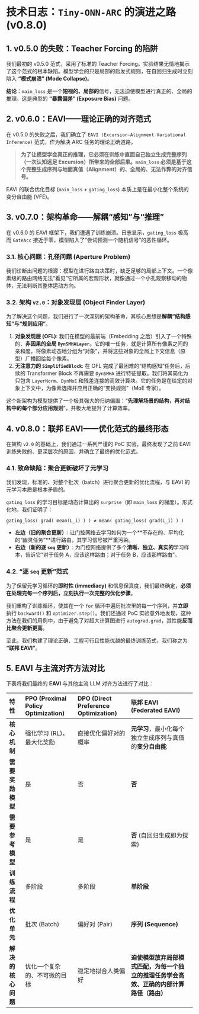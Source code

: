 # 技术日志：`Tiny-ONN-ARC` 的演进之路 (v0.8.0)

## 1. v0.5.0 的失败：Teacher Forcing 的陷阱

我们最初的 v0.5.0 范式，采用了标准的 Teacher Forcing。实验结果无情地揭示了这个范式的根本缺陷。模型学会的只是局部的启发式规则，在自回归生成时立刻陷入 **“模式崩溃” (Mode Collapse)**。

**结论**：`main_loss` 是一个**短视的、局部的**信号，无法迫使模型进行真正的、全局的推理。这是典型的 **“暴露偏差” (Exposure Bias)** 问题。

## 2. v0.6.0：EAVI——理论正确的对齐范式

在 v0.5.0 的失败之后，我们确立了 `EAVI (Excursion-Alignment Variational Inference)` 范式，作为解决 ARC 任务的理论正确道路。

> **为了让模型学会真正的推理，它必须在训练中直面自己独立生成完整序列（一次认知远足 Excursion）所带来的全部后果。`main_loss` 必须是基于这个完整生成序列与地面真值（Alignment）的、全局的、无法作弊的对齐信号。**

EAVI 的联合优化目标 (`main_loss` + `gating_loss`) 本质上是在最小化整个系统的变分自由能 (VFE)。

## 3. v0.7.0：架构革命——解耦“感知”与“推理”

在 v0.6.0 的 EAVI 框架下，我们遭遇了训练崩溃。日志显示，`gating_loss` 极高而 `GateAcc` 接近于零，模型陷入了“尝试预测一个随机信号”的恶性循环。

### 3.1. 核心问题：孔径问题 (Aperture Problem)

我们诊断出问题的根源：模型在进行路由决策时，缺乏足够的局部上下文。一个像素级的路由网络无法“看见”它所属的宏观形状，就像通过一个小孔观察移动的物体，无法判断其整体运动方向。

### 3.2. 架构 `v2.0`：对象发现层 (Object Finder Layer)

为了解决这个问题，我们进行了一次深刻的架构革命，其核心思想是**解耦“结构感知”与“规则应用”**。

1. **对象发现层 (OFL)**: 我们在模型的最前端（Embedding 之后）引入了一个特殊的、**非因果的全局 `DynSMHALayer`**。它的唯一任务，就是计算所有像素之间的亲和度，将像素动态地分组为“对象”，并将这些对象的全局上下文信息（原型）广播回给每个像素。
2. **无注意力的 `SimplifiedBlock`**: 在 OFL 完成了最困难的“结构感知”任务后，后续的 Transformer Block 不再需要 `DynSMHA` 进行特征提取。我们将其简化为只包含 `LayerNorm`、`DynMoE` 和残差连接的高效计算块。它的任务是在给定的对象上下文中，为像素选择并应用正确的“变换规则”（MoE 专家）。

这个新架构为模型提供了一个极其强大的归纳偏置：“**先理解场景的结构，再对结构中的每个部分应用规则**”，并极大地提升了计算效率。

## 4. v0.8.0：联邦 EAVI——优化范式的最终形态

在架构 `v2.0` 的基础上，我们通过一系列严谨的 PoC 实验，最终发现了之前 EAVI 训练失败的、更深层次的原因，并确立了最终的优化范式。

### 4.1. 致命缺陷：聚合更新破坏了元学习

我们发现，标准的、对整个批次（batch）进行聚合更新的优化流程，与 EAVI 的元学习本质是根本矛盾的。

`gating_loss` 的学习目标是动态计算出的 `surprise`（即 `main_loss` 的梯度）。形式化地，我们证明了：

`gating_loss( grad( mean(L_i) ) ) ≠ mean( gating_loss( grad(L_i) ) )`

- **左边（旧的聚合更新）**: 让门控网络去学习如何为一个**不存在的、平均化的“幽灵任务”**进行路由，其学习信号被严重污染。
- **右边（新的逐 `seq` 更新）**: 为门控网络提供了多个**清晰、独立、真实的**学习样本，告诉它“对于任务 A，应该这样路由；对于任务 B，应该那样路由”。

### 4.2. “逐 `seq` 更新”范式

为了保留元学习循环的**即时性 (immediacy)** 和信息保真度，我们最终确定，**必须在处理完每一个序列后，立刻执行一次完整的优化步骤**。

我们重构了训练循环，使其在一个 `for` 循环中遍历批次里的每一个序列，并**立即**执行 `backward()` 和 `optimizer.step()`。我们还通过 PoC 实验意外地发现，这种方法在我们的用例中，由于避免了对超大计算图进行 `autograd.grad`，其性能**反而比聚合更新更高**。

至此，我们构建了理论正确、工程可行且性能优越的最终训练范式，我们称之为 **“联邦 EAVI”**。

## 5. EAVI 与主流对齐方法对比

下表将我们最终的 **EAVI** 与其他主流 LLM 对齐方法进行了对比：

| 特性 | PPO (Proximal Policy Optimization) | DPO (Direct Preference Optimization) | **联邦 EAVI (Federated EAVI)**   |
| :---- | :-- | :---- | :-- |
| **核心机制**| 强化学习 (RL)，最大化奖励   | 直接优化偏好对的概率   | **元学习**，最小化每个独立生成序列与真值的**变分自由能**|
| **需要奖励模型**   | 是| 否| **否** |
| **需要参考模型**   | 是| 是| **否** (自回归生成即为探索) |
| **训练流程**| 多阶段 | 多阶段   | **单阶段**  |
| **优化单元**| 批次 (Batch)  | 偏好对 (Pair)   | **序列 (Sequence)**|
| **解决的核心问题** | 优化一个复杂的、不可微的目标| 稳定地拟合人类偏好| **迫使模型放弃局部模式匹配，为每一个独立的推理任务学会高效、正确的内部计算路径（路由）** |
